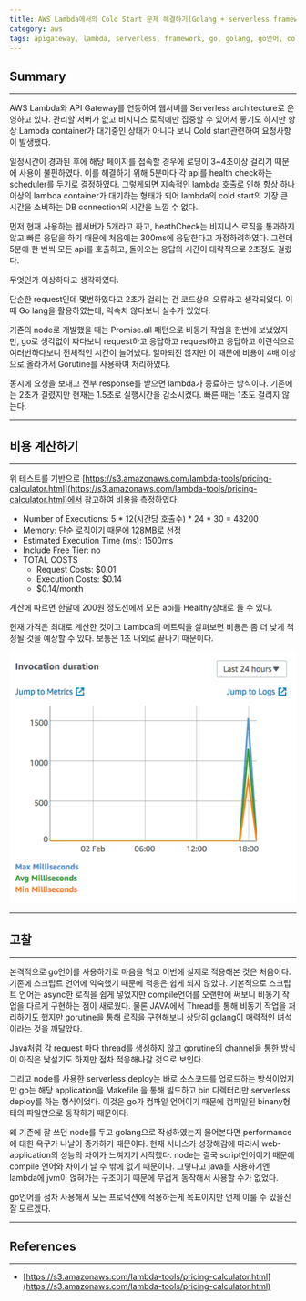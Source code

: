 ```yaml
---
title: AWS Lambda에서의 Cold Start 문제 해결하기(Golang + serverless framework)
category: aws
tags: apigateway, lambda, serverless, framework, go, golang, go언어, coldstart, cold, start, 문제, 해결, 방법
---
```

## Summary
---
AWS Lambda와 API Gateway를 연동하여 웹서버를 Serverless architecture로 운영하고 있다.
관리할 서버가 없고 비지니스 로직에만 집중할 수 있어서 좋기도 하지만 항상 Lambda container가 
대기중인 상태가 아니다 보니 Cold start관련하여 요청사항이 발생했다.

일정시간이 경과된 후에 해당 페이지를 접속할 경우에 로딩이 3~4초이상 걸리기 때문에 사용이 불편하였다.
이를 해결하기 위해 5분마다 각 api를 health check하는 scheduler를 두기로 결정하였다.
그렇게되면 지속적인 lambda 호출로 인해 항상 하나이상의 lambda container가 대기하는 형태가 되어
lambda의 cold start의 가장 큰 시간을 소비하는 DB connection의 시간을 느낄 수 없다.

먼저 현재 사용하는 웹서버가 5개라고 하고, heathCheck는 비지니스 로직을 통과하지 않고 
빠른 응답을 하기 때문에 처음에는 300ms에 응답한다고 가정하려하였다.
그런데 5분에 한 번씩 모든 api를 호출하고, 돌아오는 응답의 시간이 대략적으로 2초정도 걸렸다.

무엇인가 이상하다고 생각하였다.

단순한 request인데 몇번하였다고 2초가 걸리는 건 코드상의 오류라고 생각되었다. 
이때 Go lang을 활용하였는데, 익숙치 않다보니 실수가 있었다.

기존의 node로 개발했을 때는 Promise.all 패턴으로 비동기 작업을 한번에 보냈었지만, 
go로 생각없이 짜다보니 request하고 응답하고 request하고 응답하고
이런식으로 여러번하다보니 전체적인 시간이 늘어났다. 얼마되진 않지만 이 때문에 
비용이 4배 이상으로 올라가서 Gorutine를 사용하여 처리하였다.

동시에 요청을 보내고 전부 response를 받으면 lambda가 종료하는 방식이다.
기존에는 2초가 걸렸지만 현재는 1.5초로 실행시간을 감소시켰다. 빠른 때는 1초도 걸리지 않는다.


---
## 비용 계산하기
---

위 테스트를 기반으로
[https://s3.amazonaws.com/lambda-tools/pricing-calculator.html](https://s3.amazonaws.com/lambda-tools/pricing-calculator.html)에서 
참고하여 비용을 측정하였다.

- Number of Executions: 5 * 12(시간당 호출수) * 24 * 30 = 43200
- Memory: 단순 로직이기 때문에 128MB로 선정
- Estimated Execution Time (ms): 1500ms
- Include Free Tier: no
- TOTAL COSTS
  - Request Costs: $0.01
  - Execution Costs: $0.14
  - $0.14/month

계산에 따르면 한달에 200원 정도선에서 모든 api를 Healthy상태로 둘 수 있다.

현재 가격은 최대로 계산한 것이고 Lambda의 메트릭을 살펴보면 비용은 좀 더 낮게 책정될 것을 예상할 수 있다.
보통은 1초 내외로 끝나기 때문이다.

![lambda metric](/images/aws/lambda/lambda_metric.png)


---
## 고찰
---

본격적으로 go언어를 사용하기로 마음을 먹고 이번에 실제로 적용해본 것은 처음이다.
기존에 스크립트 언어에 익숙했기 때문에 적응은 쉽게 되지 않았다.
기본적으로 스크립트 언어는 async한 로직을 쉽게 넣었지만
compile언어를 오랜만에 써보니 비동기 작업을 다르게 구현하는 점이 새로웠다.
물론 JAVA에서 Thread를 통해 비동기 작업을 처리하기도 했지만 gorutine을 통해
로직을 구현해보니 상당히 golang이 매력적인 녀석이라는 것을 깨달았다.

Java처럼 각 request 마다 thread를 생성하지 않고 gorutine의 channel을 통한
방식이 아직은 낯설기도 하지만 점차 적응해나갈 것으로 보인다.

그리고 node를 사용한 serverless deploy는 바로 소스코드를 업로드하는 방식이었지만
go는 해당 application을 Makefile 을 통해 빌드하고 bin 디렉터리만 serverless deploy를 하는 형식이었다.
이것은 go가 컴파일 언어이기 때문에 컴파일된 binany형태의 파일만으로 동작하기 때문이다.

왜 기존에 잘 쓰던 node를 두고 golang으로 작성하였는지 물어본다면 performance에 대한
욕구가 나날이 증가하기 때문이다. 현재 서비스가 성장해감에 따라서 web-application의 성능의
차이가 느껴지기 시작했다. node는 결국 script언어이기 때문에 compile 언어와 차이가 날 수 밖에 없기 때문이다.
그렇다고 java를 사용하기엔 lambda에 jvm이 얹혀가는 구조이기 때문에 무겁게 동작해서 사용할 수가 없었다.

go언어를 점차 사용해서 모든 프로덕션에 적용하는게 목표이지만 언제 이룰 수 있을진 잘 모르겠다.


---
## References
---

- [https://s3.amazonaws.com/lambda-tools/pricing-calculator.html](https://s3.amazonaws.com/lambda-tools/pricing-calculator.html)